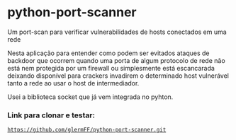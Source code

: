 # python-port-scanner
Um port-scan para verificar vulnerabilidades de hosts conectados em uma rede

<p>Nesta aplicação para entender como podem ser evitados ataques de backdoor que ocorrem quando uma porta de algum protocolo de rede não está
nem protegida por um firewall ou simplesmente está escancarada deixando disponível para crackers invadirem o determinado host vulnerável 
tanto a rede ao usar o host de intermediador.</p>

<p>Usei a biblioteca socket que já vem integrada no pyhton.</p>

### Link para clonar e testar:
<code>https://github.com/glermFF/python-port-scanner.git</code>
